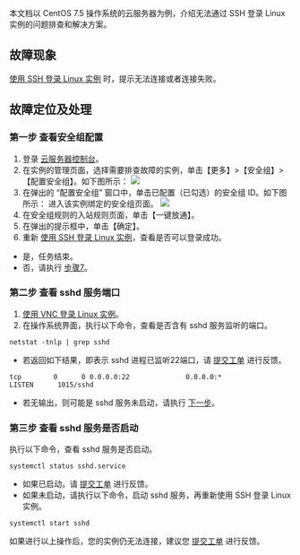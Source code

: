 本文档以 CentOS 7.5 操作系统的云服务器为例，介绍无法通过 SSH 登录 Linux 实例的问题排查和解决方案。

## 故障现象

[使用 SSH 登录 Linux 实例](https://cloud.tencent.com/document/product/213/35700) 时，提示无法连接或者连接失败。

## 故障定位及处理
### 第一步 查看安全组配置

1. 登录 [云服务器控制台](https://console.cloud.tencent.com/cvm)。
2. 在实例的管理页面，选择需要排查故障的实例，单击【更多】>【安全组】>【配置安全组】。如下图所示：
![](https://main.qcloudimg.com/raw/deff7af1803cc95cfd45036b850a9cb6.png)
3. 在弹出的 “配置安全组” 窗口中，单击已配置（已勾选）的安全组 ID。如下图所示：
进入该实例绑定的安全组页面。
![](https://main.qcloudimg.com/raw/8beddaae54897226d160c7d54c488990.png)
4. 在安全组规则的入站规则页面，单击【一键放通】。
5. 在弹出的提示框中，单击【确定】。
6. 重新 [使用 SSH 登录 Linux 实例](https://cloud.tencent.com/document/product/213/35700)，查看是否可以登录成功。
 - 是，任务结束。
 - 否，请执行 [步骤7](#step07)。
 
###  第二步 查看 sshd 服务端口
1. <span id="step07">[使用 VNC 登录 Linux 实例](https://cloud.tencent.com/document/product/213/35701)。</span>
2. 在操作系统界面，执行以下命令，查看是否含有 sshd 服务监听的端口。
```
netstat -tnlp | grep sshd
```
 - 若返回如下结果，即表示 sshd 进程已监听22端口，请 [提交工单](https://console.cloud.tencent.com/workorder/category) 进行反馈。
```
tcp        0      0 0.0.0.0:22              0.0.0.0:*               LISTEN      1015/sshd  
```
 - 若无输出，则可能是 sshd 服务未启动，请执行 [下一步](#step09)。
 
###  第三步 查看 sshd 服务是否启动
<span id="step09">执行以下命令，查看 sshd 服务是否启动。</span>
```
systemctl status sshd.service
```
 - 如果已启动，请 [提交工单](https://console.cloud.tencent.com/workorder/category) 进行反馈。
 - 如果未启动，请执行以下命令，启动 sshd 服务，再重新使用 SSH 登录 Linux 实例。
```
systemctl start sshd
```

如果进行以上操作后，您的实例仍无法连接，建议您 [提交工单](https://console.cloud.tencent.com/workorder/category) 进行反馈。

